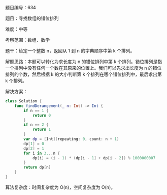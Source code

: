 题目编号：634

题目：寻找数组的错位排列

难度：中等

考察范围：数组、数学

题干：给定一个整数 n，返回从 1 到 n 的字典顺序中第 k 个排列。

解题思路：本题可以转化为求长度为 n 的错位排列中第 k 个排列。错位排列是指一个排列中没有任何一个数在其原来的位置上。我们可以先求出长度为 n 的错位排列的个数，然后根据 k 的大小判断第 k 个排列在哪个错位排列中，最后求出第 k 个排列。

解决方案：

```swift
class Solution {
    func findDerangement(_ n: Int) -> Int {
        if n == 1 {
            return 0
        }
        if n == 2 {
            return 1
        }
        var dp = [Int](repeating: 0, count: n + 1)
        dp[1] = 0
        dp[2] = 1
        for i in 3...n {
            dp[i] = (i - 1) * (dp[i - 1] + dp[i - 2]) % 1000000007
        }
        return dp[n]
    }
}
```

算法复杂度：时间复杂度为 O(n)，空间复杂度为 O(n)。